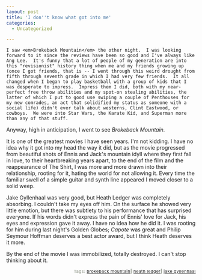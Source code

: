 ```yaml
---
layout: post
title: 'I don''t know what got into me'
categories:
  - Uncategorized

---
```



    I saw <em>Brokeback Mountain</em> the other night.  I was looking forward to it since the reviews have been so good and I've always like Ang Lee.  It's funny that a lot of people of my generation are into this "revisionist" history thing when me and my friends growing up (once I got friends, that is -- I went through this weird drought from fifth through seventh grade in which I had very few friends.  It all changed when I began to play basketball with a group of kids that I was desperate to impress.  Impress them I did, both with my near-perfect free throw abilities and my spot-on stealing abilities, the latter of which I put to good use swiping a couple of Penthouses for my new comrades, an act that solidified my status as someone with a social life) didn't ever talk about westerns, Clint Eastwood, or cowboys.  We were into Star Wars, the Karate Kid, and Superman more than any of that stuff. 

Anyway, high in anticipation, I went to see <em>Brokeback Mountain.</em> 

It is one of the greatest movies I have seen years.  I'm not kidding.  I have no idea why it got into my head the way it did, but as the movie progressed from beautiful shots of Ennis and Jack's mountain idyll where they first fall in love, to their heartbreaking years apart, to the end of the film and the reappearance of The Shirt, I was more and more drawn into their relationship, rooting for it, hating the world for not allowing it.  Every time the familiar swell of a simple guitar and synth line appeared I moved closer to a solid weep.

Jake Gyllenhaal was very good, but Heath Ledger was completely absorbing.  I couldn't take my eyes off him.  On the surface he showed very little emotion, but there was subtlety to his performance that has surprised everyone.  If  his words didn't express the pain of Ennis' love for Jack, his eyes and expression gave it away.  I have no idea how he did it.  I was rooting for him during last night's Golden Globes; <em>Capote </em>was great and Philip Seymour Hoffman deserves a best actor award, but I think Heath deserves it more.  

By the end of the movie I was immobilized, totally destroyed.  I can't stop thinking about it.   
<p style="text-align:right;font-size:11px;letter-spacing:.05em;color:#808979;">Tags: <a href="http://www.technorati.com/tag/brokeback%20mountain" rel="tag">brokeback mountain</a><strong>|</strong> <a href="http://www.technorati.com/tag/heath%20ledger" rel="tag">heath ledger</a><strong>|</strong> <a href="http://www.technorati.com/tag/jake%20gyllenhaal" rel="tag">jake gyllenhaal</a></p>
  
